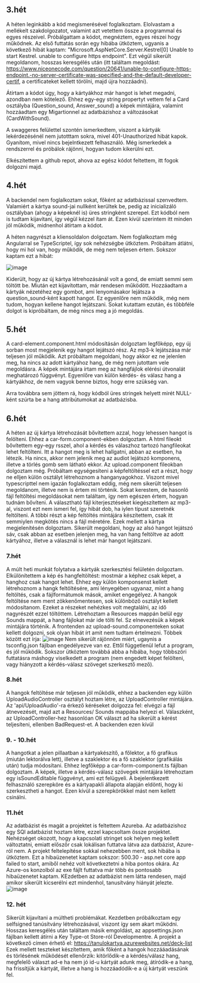## 3.hét
A héten leginkább a kód megismerésével foglalkoztam. Elolvastam a mellékelt szakdolgozatot, valamint azt vetettem össze a programmal és egyes részeivel.
Próbálgattam a kódot, megnéztem, egyes részei hogy működnek. Az első futtatás során egy hibába ütköztem, ugyanis a következő hibát kaptam: "Microsoft.AspNetCore.Server.Kestrel[0] Unable to start Kestrel. unable to configure https endpoint". Ezt végül sikerült megoldanom, hosszas keresgélés után (itt találtam megoldást: https://www.niceonecode.com/question/20641/unable-to-configure-https-endpoint.-no-server-certificate-was-specified-and-the-default-developer-certif, a certificateket kellett törölni, majd újra hozzáadni).

Átírtam a kódot úgy, hogy a kártyákhoz már hangot is lehet megadni, azondban nem kötelező. Ehhez egy-egy string propertyt vettem fel a Card osztályba (Question_sound, Answer_sound) a képek mintájára, valamint hozzáadtam egy Migartionnel az adatbázishoz a változásokat (CardWithSound).

A swaggeres felülettel szontén ismerkedtem, viszont a kártyák lekérdezésénél nem jutotttam sokra, mivel 401-Unauthorized hibát kapok. Gyanítom, mivel nincs bejelntkezett felhasználó. Még ismerkedek a rendszerrel és próbálok rájönni, hogyan tudom kikerülni ezt.

Elkészítettem a github repot, ahova az egész kódot feltettem, itt fogok dolgozni majd.

## 4.hét
A backendel nem foglalkoztam sokat, főként az adatbázissal szenvedtem. Valamiért a kártya sound-jai nullként kerültek be, pedig az inicializáló osztályban (ahogy a képeknél is) üres stringként szerepel. Ezt kódból nem is tudtam kijavítani, így végül kézzel ítam át. Ezen kívül szerintem itt minden jól működik, midnenhol átírtam a kódot.

A héten nagyrészt a kliensoldalon dolgoztam. Nem foglalkoztam még Angularral se TypeScriptel, így sok nehézségbe ütköztem. Próbáltam átlátni, hogy mi hol van, hogy működik, de még nem teljesen értem. Sokszor kaptam ezt a hibát:

![image](https://user-images.githubusercontent.com/71429144/157693451-0142a4ac-0bc8-44e5-aa14-8f2cca9705da.png)

Kiderült, hogy az új kártya létrehozásánál volt a gond, de emiatt semmi sem töltött be. Miután ezt kijavítottam, már rendesen működött. Hozzáadtam a kártyák nézetéhez egy gombot, ami lenyomásakor lejátsza a question_sound-ként kapott hangot. Ez egyenlőre nem működik, még nem tudom, hogyan kellene hangot lejátszani. Sokat kutattam ezután, és többféle dolgot is kipróbáltam, de még nincs meg a jó megoldás.

## 5.hét
A card-element.component.html módosításán dolgoztam legfőképp, egy új sorban most megjelenik egy hangot lejátszó rész. Az mp3-k lejátszása már teljesen jól működik. Azt próbáltam megoldani, hogy akkor ez ne jelenlen meg, ha nincs az adott kártyához hang, de még nem jutottam vele megoldásra. A képek mintájára írtam meg az hangfájlok elérési útvonalát meghatározó függvényt. Egyenlőre van külön kérdés- és válasz hang a kártyákhoz, de nem vagyok benne biztos, hogy erre szükség van.

Arra továbbra sem jöttem rá, hogy kódból üres stringek helyett mirét NULL-ként szúrta be a hang attribútumokat az adatbázisba. 

## 6.hét
A héten az új kártya létrehozását bővítettem azzal, hogy lehessen hangot is felölteni. Ehhez a car-form.component-ekben dolgoztam. A html fileokt bővítettem egy-egy rsszel, ahol a kérdés és válaszhoz tartozó hangfileokat lehet feltölteni. Itt a hangot meg is lehet hallgatni, abban az esetben, ha létezik. Ha nincs, akkor nem jelenik meg az audiot lejátszó komponens, illetve a törlés gomb sem látható ekkor.
Az upload.component fileokban dolgoztam még. Próbáltam egységesíteni a képfeltöltéssel ezt a részt, hogy ne elljen külön osztályt létrehoznom a hanganyagokhoz. Viszont mivel typescripttel nem igazán foglalkoztam eddig, még nem sikerült teljesen megoldanom, illetve nem is értem mi történik. Sokat kerestem, de hasonló fájl feltöltési megoldásokat nem találtam, így nem egészen értem, hogyan tudnám bővíteni. A választható fájl kiterjesztéseket kiegészítettem az mp3-al, viszont ezt nem ismeri fel, így hibát dob, ha iylen típust szeretnék feltölteni. A többi részt a kép feltöltés mintájára készítettem, csak itt semmiylen megkötés nincs a fájl méretére.
Ezek mellett a kártya megjelenítésén dolgoztam. Sikerült megoldani, hogy az alsó hangot lejátszó sáv, csak abban az esetben jelenjen meg, ha van hang feltöltve az adott kártyához, illetve a válasznál is lehet már hangot lejátszani.

### 7.hét
A múlt heti munkát folytatva a kártyák szerkesztési felületén dolgoztam. Elkülönítettem a kép és hangfeltöltést: mostmár a képhez csak képet, a hanghoz csak hangot lehet. Ehhez egy külön komponsenst kellett létrehoznom a hangk feltöltésére, ami lényegében ugyanaz, mint a hang feltöltés, csak a fájlformátumok mások, amiket engegélyez.
A hangok feltöltése nem ment zökkenőmentesen, sok különböző osztályt kellett módosítanom. Ezeket a részeket nehézkes volt megtalálni, az idő nagyrészét ezzel töltöttem. Létrehoztam a Resources mappán belül egy Sounds mappát, a hang fájlokat már ide tölti fel. Sz elnevezésük a képek mintájára történik.
A frontenden az upload-sound.componenteken sokat kellett dolgozni, sok olyan hibát írt amit nem tudtam értelmezni. Többek között ezt írja: 
![image](https://user-images.githubusercontent.com/71429144/160946719-1daadb7b-8d69-4c1f-94d9-ffacaadf4845.png)
Nem sikerült rájönnöm miért, ugaynis a tsconfig.json fájlban engedélyezve van ez. Ettől függetlenül lefut a program, és jól működik.
Sokszor ütköztem továbbá abba a hibába, hogy többszöri futtatásra máshogy viselkedett a program (nem engedett képet felölteni, vagy hiányzott a kérdés-válasz szöveget szerkesztő mező).

### 8.hét
A hangok feltöltése már teljesen jól működik, ehhez a backenden egy külön UploadAudioController osztályt hoztam létre, az UploadController mintájára. Az 'api/UploadAudio'-ra érkező kéréseket dolgozza fel: elvégzi a fájl átnevezését, majd azt a Resources/ Sounds mappába helyezi el. Válaszként, az UploadController-hez hasonlóan OK választ ad ha sikerült a kérést teljesíteni, ellenben BadRequest-et.
A backenden ezen kívül 
### 9. - 10.hét
A hangotkat a jelen pillaatban a kártyakészítő, a főlektor, a fő grafikus (miután lektorálva lett), illetve a szaklektor és a fő szaklektor (grafikálás után) tudja módosítani. Ehhez legfőképp a car-form-component.ts fájlban dolgoztam. A képek, illetve a kérdés-válasz szövegek mintájára létrehoztam egy isSoundEditable függvényt, ami ezt felügyeli. A bejelentkezett felhasználó szerepköre és a kártyapakli állapota alapján eldönti, hogy ki szerkesztheti a hangot. Ezen kívül a szerepkörökkel mást nem kellett csinálni. 

### 11.hét
Az adatbázist és magát a projektet is feltettem Azureba. Az adatbázishoz egy SQl adatbázist hoztam létre, ezzel kapcsoltam össze projektet. Nehézséget okozott, hogy a kapcsolati stringet sok helyen meg kellett változtatni, emiatt előszőr csak lokálisan futtatva látva aza datbázist, Azure-ról nem. 
A projekt feltelepítése sokkal nehezebben ment, sok hibába is ütköztem. Ezt a hibaüzenetet kaptam sokszor: 500.30 - asp.net core app failed to start, amiből nehéz volt következtetni a hiba pontos okára. Az Azure-os konzolból az exe fájlt futtatva már több és pontosabb hibaüzenetet kaptam. KEzdetben az adatbázist nem látta rendesen, majd amikor sikerült kicserélni ezt mindenhol, tanusítvány hiányát jelezte.
![image](https://user-images.githubusercontent.com/71429144/167009668-66321b80-f684-40ff-93e0-b7645534a6fd.png)


### 12. hét
Sikerült kijavítani a múltheti problémákat. Kezdetben próbálkoztam egy selfsigned tanúsítvány létrehozásával, viszont így sem akart működni. Hosszas keresgélés után találtam másik emgoldást, az appsettings.json fájlban kellett átírni a Key Type-ot Store-ról Developmentre. 
A projekt a következő címen érhető el: https://tanulokartya.azurewebsites.net/deck-list
Ezek mellett teszteket készítettem, amik főként a hangok hozzááadásának és törlésének működését ellenőrzik: kitörlődik-e a kérdés/válasz hang, megfelelő választ ad-e ha nem jó id-u kártyát adunk meg, átíródik-e a hang, ha frissítjük a kártyát, illetve a hang is hozzáadódik-e a új kártyát veszünk fel.
